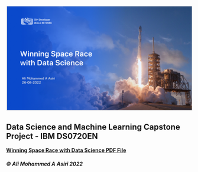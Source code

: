 <img src="https://github.com/ams2021/Data-Science-and-Machine-Learning-Capstone-Project-SpaceX-/blob/main/Spacex.png">

## Data Science and Machine Learning Capstone Project - IBM DS0720EN


 [**Winning Space Race with Data Science PDF File**](https://github.com/farishelmi17/Applied-Data-Science-Capstone-SpaceX/blob/main/notebook:Data_Collection_yJPxhv2oU.ipynb)


##### © Ali Mohammed A Asiri 2022
